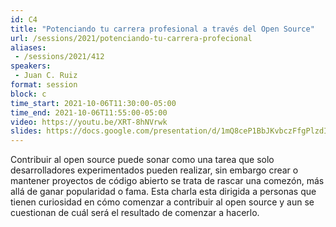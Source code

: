 ```yaml
---
id: C4
title: "Potenciando tu carrera profesional a través del Open Source"
url: /sessions/2021/potenciando-tu-carrera-profecional
aliases:
 - /sessions/2021/412
speakers:
 - Juan C. Ruiz
format: session
block: c
time_start: 2021-10-06T11:30:00-05:00
time_end: 2021-10-06T11:55:00-05:00
video: https://youtu.be/XRT-8hNVrwk
slides: https://docs.google.com/presentation/d/1mQ8ceP1BbJKvbczFfgPlzdIFB0Yb_SD35VS6OLRjZbU/edit#slide=id.ge2df2a6b57_0_0
---
```


Contribuir al open source puede sonar como una tarea que solo desarrolladores experimentados pueden realizar, sin embargo crear o mantener proyectos de código abierto se trata de rascar una comezón, más allá de ganar popularidad o fama. Esta charla esta dirigida a personas que tienen curiosidad en cómo comenzar a contribuir al open source y aun se cuestionan de cuál será el resultado de comenzar a hacerlo.
